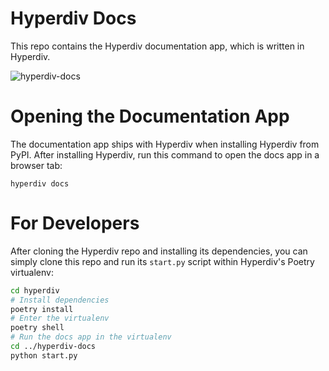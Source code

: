# Hyperdiv Docs

This repo contains the Hyperdiv documentation app, which is written in Hyperdiv.

![hyperdiv-docs](https://github.com/hyperdiv/hyperdiv-docs/assets/5980501/6184856b-fb25-40d0-a3ae-08281fd01ca9)

# Opening the Documentation App

The documentation app ships with Hyperdiv when installing Hyperdiv from PyPI. After installing Hyperdiv, run this command to open the docs app in a browser tab:
```
hyperdiv docs
```

# For Developers

After cloning the Hyperdiv repo and installing its dependencies, you can simply clone this repo and run its `start.py` script within Hyperdiv's Poetry virtualenv:
```sh
cd hyperdiv
# Install dependencies
poetry install
# Enter the virtualenv
poetry shell
# Run the docs app in the virtualenv
cd ../hyperdiv-docs
python start.py
```
